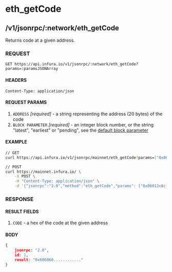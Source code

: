 # eth_getCode

## /v1/jsonrpc/:network/eth_getCode

Returns code at a given address.

### REQUEST

`GET https://api.infura.io/v1/jsonrpc/:network/eth_getCode?params=:paramsJSONArray`

#### HEADERS

`Content-Type: application/json`

#### REQUEST PARAMS
1. `ADDRESS` _[required]_ - a string representing the address (20 bytes) of the code
2. `BLOCK PARAMETER` _[required]_ - an integer block number, or the string "latest", "earliest" or "pending", see the [default block parameter](https://github.com/ethereum/wiki/wiki/JSON-RPC#the-default-block-parameter)

#### EXAMPLE
```bash
// GET
curl https://api.infura.io/v1/jsonrpc/mainnet/eth_getCode?params=["0x06012c8cf97bead5deae237070f9587f8e7a266d","latest"]

// POST
curl https://mainnet.infura.io/ \
    -X POST \
    -H "Content-Type: application/json" \
    -d '{"jsonrpc":"2.0","method":"eth_getCode","params": ["0x06012c8cf97bead5deae237070f9587f8e7a266d"],"id":1}'
```

### RESPONSE

#### RESULT FIELDS
1. `CODE` - a hex of the code at the given address

#### BODY

```json
{
    jsonrpc: "2.0",
    id: 1,
    result: "0x606060............"
}
```
